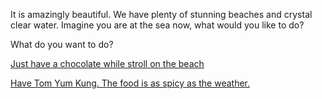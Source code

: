It is amazingly beautiful.
We have plenty of stunning beaches and crystal clear water.
Imagine you are at the sea now, what would you like to do?

What do you want to do?

[Just have a chocolate while stroll on the beach](../english/chocolateOrSleep/chocolateOrSleep.md)
 
 [Have Tom Yum Kung. The food is as spicy as the weather.](Cuisine/TomYumKung.md)